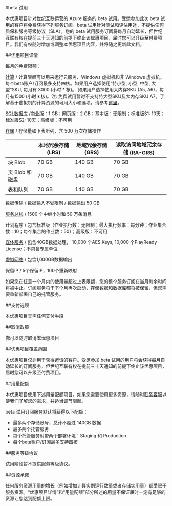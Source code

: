 <properties
	pageTitle="beta 试用 - Microsoft Azure"
    description="beta 试用 - 优惠项目详情"
    services=""
    documentationCenter=""
    authors=""
    manager=""
    editor=""
    tags=""/>

#beta 试用

本优惠项目针对世纪互联运营的 Azure 服务的 beta 试用。受邀参加此次 beta 试用的客户将免费获得下列服务订阅。beta 试用针对测试和评估用途，不提供任何质保和服务等级协议（SLA）。您的 beta 试用服务订阅将每月自动延长，但世纪互联有权在提前三十天通知的前提下终止该优惠项目，届时您可以升级至付费项目。我们有权随时增加或调整本优惠项目内容，并将随之更新此文档。

##优惠项目详情

每月的免费限额：

[计算](https://www.azure.cn/home/features/virtual-machines/) / 计算限额可以用来运行云服务、Windows 虚拟机和非 Windows 虚拟机。每个beta账户/订阅最多支持四核。如果用户选择使用“特小型, 小型, 中型, 大型”SKU, 每月有 3000 (小时 * 核)。 如果用户选择使用大内存SKU (A5, A6)，每月有1500 (小时＊核)。注: 免费试用暂时不支持特大型SKU及大内存SKU A7。了解基于虚拟机的计算资源的可用大小和选项，请参考[这里](https://azure.microsoft.com/zh-cn/documentation/articles/cloud-services-sizes-specs/)。

[SQL数据库](https://www.azure.cn/home/features/data-management/) /商业版：1 GB；网页版：2 GB；基本版：无限制；标准版S1: 10天；标准版S2: 10天；高级版：不可用

[存储](https://www.azure.cn/home/features/data-management/) / 存储量如下表所列，含 500 万次存储操作

  
|| 本地冗余存储 (LRS) | 地域冗余存储 (GRS) | 读取访问地域冗余存储 (RA-GRS)|
| ---- | ------- | ---------- |------------|
|块 Blob| 70 GB| 140 GB |70 GB |
|页 Blob 和磁盘| 70 GB| 140 GB| 70 GB |
|表和队列| 70 GB |140 GB| 70 GB |

数据传输 / 数据输入不受限制 / 数据输出 50 GB

[服务总线](https://www.azure.cn/home/features/messaging/) / 1500 个中继小时和 50 万条消息

计划程序 / 包含标准版（作业执行数：无限制；最大执行频率：每分钟；作业集合数：10；每个集合的作业数：50）；高级版：不可用

[媒体服务](https://www.azure.cn/home/features/media-services/) / 包含40GB数据处理， 10,000 个AES Keys, 10,000 个PlayReady License；不包含专属单位

[虚拟网络](https://www.azure.cn/home/features/networking/) / 包含1,000GB数据输出

保留IP / 5个保留IP，100个重新映射

如果您在任意一个月内的使用量超过上表限额，您的整个服务订阅在当月剩余时间将被中止。订阅服务将于下个月再次启动，存储数据和数据库都将被保留，但您需要重新部署自己的托管服务。

##支付选项

本优惠项目无需任何支付手段

##取消政策

你可以随时取消本优惠项目

##优惠项目覆盖范围

本优惠项目仅适用于获得邀请的客户。受邀参加 beta 试用的用户将会获得每月自动延长的订阅服务，但世纪互联有权在提前三十天通知的前提下终止该优惠项目，届时您可以升级至付费项目。

##用量配额

本优惠项目使用下述用量配额项目。如果您需要使用更多资源，请随时[联系客服](https://www.azure.cn/support/contact/)以便我们了解您的需求，并适当调节限额。

beta 试用订阅服务默认将获得以下配额：

 - 最多两个存储账号，总计不超过 140GB 数据
 - 最多两个托管服务
 - 每个托管服务附带两个部署环境：Staging 和 Production
 - 每个beta账户/订阅最多支持四核

##服务等级协议

试用阶段暂不提供服务等级协议。

##资源承诺

任何服务资源用量的增长（例如增加计算实例运行数量或者存储实用量）都受限于服务资源。“优惠项目详情”和“用量配额”部分所述的用量不保证届时一定有足够的资源让您达到配额上限。
